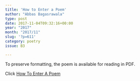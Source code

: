 ```yaml
---
title: 'How to Enter a Poem'
author: "Abbas Bagasrawala"
type: post
date: 2017-11-04T09:32:16+00:00
year: "2017"
month: "2017/11"
slug: '?p=611'
category: poetry
issue: B3

---
```

To preserve formatting, the poem is available for reading in PDF.

Click [How To Enter A Poem][1]

 [1]: http://bombayliterarymagazine.com/wp-content/uploads/2017/11/How-To-Enter-A-Poem_Abbas.pdf
